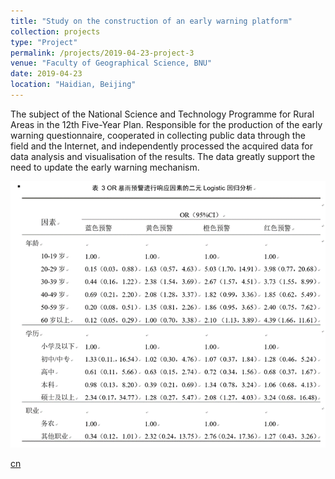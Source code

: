 ```yaml
---
title: "Study on the construction of an early warning platform"
collection: projects
type: "Project"
permalink: /projects/2019-04-23-project-3
venue: "Faculty of Geographical Science, BNU"
date: 2019-04-23
location: "Haidian, Beijing"
---
```


The subject of the National Science and Technology Programme for Rural Areas in the 12th Five-Year Plan. Responsible for the production of the early warning questionnaire, cooperated in collecting public data through the field and the Internet, and independently processed the acquired data for data analysis and visualisation of the results. The data greatly support the need to update the early warning mechanism.

![暴雨预警回归分析](/images/暴雨预警回归分析.png)

[cn](/pages/2019-04-23-project-3-cn)



